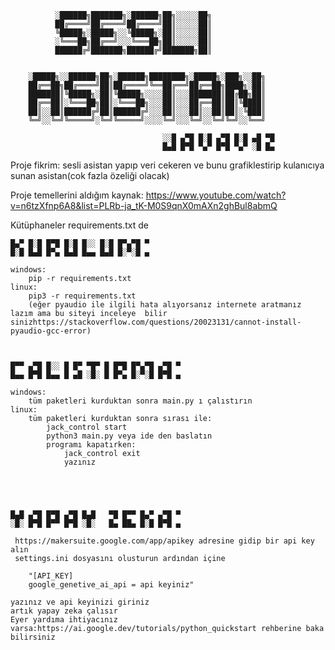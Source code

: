 

              ░██████╗███████╗░██████╗██╗░░░░░██╗
              ██╔════╝██╔════╝██╔════╝██║░░░░░██║
              ╚█████╗░█████╗░░╚█████╗░██║░░░░░██║
              ░╚═══██╗██╔══╝░░░╚═══██╗██║░░░░░██║
              ██████╔╝███████╗██████╔╝███████╗██║


        ░█████╗░░██████╗██╗░██████╗████████╗░█████╗░███╗░░██╗
        ██╔══██╗██╔════╝██║██╔════╝╚══██╔══╝██╔══██╗████╗░██║
        ███████║╚█████╗░██║╚█████╗░░░░██║░░░███████║██╔██╗██║
        ██╔══██║░╚═══██╗██║░╚═══██╗░░░██║░░░██╔══██║██║╚████║
        ██║░░██║██████╔╝██║██████╔╝░░░██║░░░██║░░██║██║░╚███║
        ╚═╝░░╚═╝╚═════╝░╚═╝╚═════╝░░░░╚═╝░░░╚═╝░░╚═╝╚═╝░░╚══╝

                                      ░░█ ▄▀█ █░█ ▄▀█ █░█ ▄█ ▀█
                                      █▄█ █▀█ ▀▄▀ █▀█ ▀▄▀ ░█ █▄





Proje fikrim: sesli asistan yapıp veri cekeren ve bunu grafiklestirip kulanıcıya sunan asistan(cok fazla özeliği olacak)


Proje temellerini aldığım kaynak: https://www.youtube.com/watch?v=n6tzXfnp6A8&list=PLRb-ja_tK-M0S9qnX0mAXn2ghBul8abmQ

Kütüphaneler requirements.txt de





    █▄▀ █░█ █▀█ █░█ █░░ █░█ █▀▄▀█ ▀
    █░█ █▄█ █▀▄ █▄█ █▄▄ █▄█ █░▀░█ ▄

    windows:
        pip -r requirements.txt
    linux:
        pip3 -r requirements.txt
        (eğer pyaudio ile ilgili hata alıyorsanız internete aratmanız lazım ama bu siteyi inceleye  bilir sinizhttps://stackoverflow.com/questions/20023131/cannot-install-pyaudio-gcc-error)



    █▀▀ ▄▀█ █░░ █ █▀ ▀█▀ █ █▀█ █▀▄▀█ ▄▀█ ▀
    █▄▄ █▀█ █▄▄ █ ▄█ ░█░ █ █▀▄ █░▀░█ █▀█ ▄

    windows:
        tüm paketleri kurduktan sonra main.py ı çalıstırın
    linux:
        tüm paketleri kurduktan sonra sırası ile:
            jack_control start
            python3 main.py veya ide den baslatın
            programı kapatırken:
                jack_control exit
                yazınız





    █▄█ ▄▀█ █▀█ ▄▀█ █▄█   ▀█ █▀▀ █▄▀ ▄▀█ ▀
    ░█░ █▀█ █▀▀ █▀█ ░█░   █▄ ██▄ █░█ █▀█ ▄

     https://makersuite.google.com/app/apikey adresine gidip bir api key alın 
     settings.ini dosyasını olusturun ardından içine 

        "[API_KEY]
        google_genetive_ai_api = api keyiniz"

    yazınız ve api keyinizi giriniz
    artık yapay zeka çalısır
    Eyer yardıma ihtiyacınız varsa:https://ai.google.dev/tutorials/python_quickstart rehberine baka bilirsiniz


